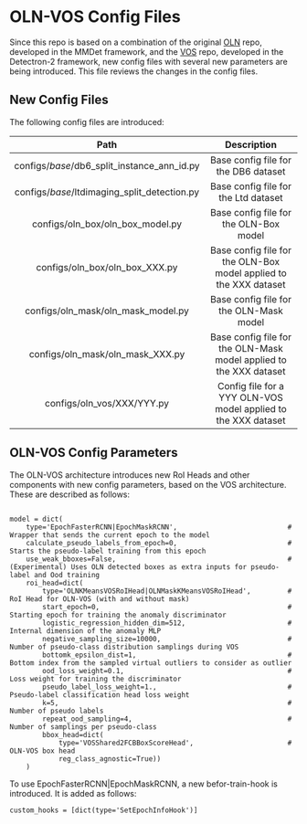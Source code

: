 # OLN-VOS Config Files

Since this repo is based on a combination of the original [OLN](https://github.com/mcahny/object_localization_network) repo, developed in the MMDet 
framework, and the [VOS](https://github.com/deeplearning-wisc/vos) repo, developed in the Detectron-2 framework, new config files with several
new parameters are being introduced. This file reviews the changes in the config files.

## New Config Files

The following config files are introduced:


|                     Path                     |                            Description                             |
|:--------------------------------------------:|:------------------------------------------------------------------:|
| configs/_base_/db6_split_instance_ann_id.py  |                Base config file for the DB6 dataset                |
| configs/_base_/ltdimaging_split_detection.py |                Base config file for the Ltd dataset                |
|       configs/oln_box/oln_box_model.py       |               Base config file for the OLN-Box model               |
|        configs/oln_box/oln_box_XXX.py        | Base config file for the OLN-Box model applied to the XXX dataset  |
|      configs/oln_mask/oln_mask_model.py      |              Base config file for the OLN-Mask model               |
|       configs/oln_mask/oln_mask_XXX.py       | Base config file for the OLN-Mask model applied to the XXX dataset |
|          configs/oln_vos/XXX/YYY.py          |   Config file for a YYY OLN-VOS model applied to the XXX dataset   |

## OLN-VOS Config Parameters

The OLN-VOS architecture introduces new RoI Heads and other components with new config parameters, based on the VOS 
architecture. These are described as follows:

```

model = dict(
    type='EpochFasterRCNN|EpochMaskRCNN',                           # Wrapper that sends the current epoch to the model
    calculate_pseudo_labels_from_epoch=0,                           # Starts the pseudo-label training from this epoch
    use_weak_bboxes=False,                                          # (Experimental) Uses OLN detected boxes as extra inputs for pseudo-label and Ood training
    roi_head=dict(
        type='OLNKMeansVOSRoIHead|OLNMaskKMeansVOSRoIHead',         # RoI Head for OLN-VOS (with and without mask)
        start_epoch=0,                                              # Starting epoch for training the anomaly discriminator
        logistic_regression_hidden_dim=512,                         # Internal dimension of the anomaly MLP
        negative_sampling_size=10000,                               # Number of pseudo-class distribution samplings during VOS
        bottomk_epsilon_dist=1,                                     # Bottom index from the sampled virtual outliers to consider as outlier
        ood_loss_weight=0.1,                                        # Loss weight for training the discriminator
        pseudo_label_loss_weight=1.,                                # Pseudo-label classification head loss weight
        k=5,                                                        # Number of pseudo labels
        repeat_ood_sampling=4,                                      # Number of samplings per pseudo-class
        bbox_head=dict(
            type='VOSShared2FCBBoxScoreHead',                       # OLN-VOS box head
            reg_class_agnostic=True))
    )
```

To use EpochFasterRCNN|EpochMaskRCNN, a new befor-train-hook is introduced. It is added as follows:

```
custom_hooks = [dict(type='SetEpochInfoHook')]
```